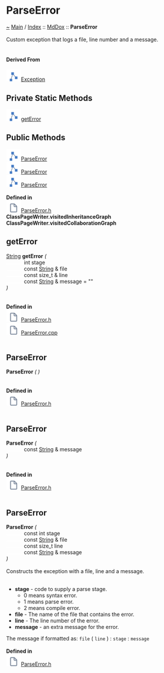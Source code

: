 <!DOCTYPE html>
<html>
<head>
</head>
<body>
<a id="parseerror"></a>
<h1>ParseError</h1>
<a id="classMdDox_1_1ParseError"></a>
<a id="mddoxparseerror"></a>
<a href="https://github.com/CharlesCarley/MdDox">~</a>
<a href="indexpage.md#main">Main</a>
<span class="inline-text">/</span>
<a href="index.md#index">Index</a>
<span class="inline-text">::</span>
<a href="namespaceMdDox.md#mddox">MdDox</a>
<span class="inline-text">::</span>
<span class="bold-text"><b>ParseError</b></span>
<br/>
<br/>
<span class="inline-text">Custom exception that logs a file, line number and a message. </span>
<br/>
<br/>
<a id="derived-from"></a>
<h4>Derived From</h4>
<span class="icon-list-item"><a href="classMdDox_1_1Exception.md#exception" class="icon-list-item"><img src="../images/class24px.svg" class="icon-list-item"/><span class="icon-list-item">Exception</span>
</a>
</span>
<br/>
<a id="private-static-methods"></a>
<h2>Private Static Methods</h2>
<span class="icon-list-item"><a href="#geterror" class="icon-list-item"><img src="../images/class24px.svg" class="icon-list-item"/><span class="icon-list-item">getError</span>
</a>
</span>
<br/>
<a id="public-methods"></a>
<h2>Public Methods</h2>
<span class="icon-list-item"><a href="#parseerror" class="icon-list-item"><img src="../images/class24px.svg" class="icon-list-item"/><span class="icon-list-item">ParseError</span>
</a>
</span>
<br/>
<span class="icon-list-item"><a href="#parseerror" class="icon-list-item"><img src="../images/class24px.svg" class="icon-list-item"/><span class="icon-list-item">ParseError</span>
</a>
</span>
<br/>
<span class="icon-list-item"><a href="#parseerror" class="icon-list-item"><img src="../images/class24px.svg" class="icon-list-item"/><span class="icon-list-item">ParseError</span>
</a>
</span>
<br/>
<br/>
<span class="bold-text"><b>Defined in</b></span>
<br/>
<span class="icon-list-item"><a href="https://github.com/CharlesCarley/MdDox/blob/master/Source/Utils/ParserBase/ParseError.h#L31" class="icon-list-item"><img src="../images/file24px.svg" class="icon-list-item"/><span class="icon-list-item">ParseError.h</span>
</a>
</span>
<br/>
<span class="bold-text"><b>ClassPageWriter.visitedInheritanceGraph</b></span>
<br/>
<span class="bold-text"><b>ClassPageWriter.visitedCollaborationGraph</b></span>
<br/>
<a id="geterror"></a>
<h2>getError</h2>
<a href="namespaceMdDox.md#string">String</a>
<span class="bold-text"><b>getError</b></span>
<span class="italic-text"><i>(</i></span>
<div class="paragraph">
<span class="paragraph"><img src="../images/horSpace24px.svg"/><span class="inline-text">int</span>
<span class="inline-text">stage</span>
</span>
</div>
<div class="paragraph">
<span class="paragraph"><img src="../images/horSpace24px.svg"/><span class="inline-text">const </span>
<a href="namespaceMdDox.md#string">String</a>
<span class="inline-text"> &amp;</span>
<span class="inline-text">file</span>
</span>
</div>
<div class="paragraph">
<span class="paragraph"><img src="../images/horSpace24px.svg"/><span class="inline-text">const size_t &amp;</span>
<span class="inline-text">line</span>
</span>
</div>
<div class="paragraph">
<span class="paragraph"><img src="../images/horSpace24px.svg"/><span class="inline-text">const </span>
<a href="namespaceMdDox.md#string">String</a>
<span class="inline-text"> &amp;</span>
<span class="inline-text">message</span>
<span class="inline-text"> = </span>
<span class="inline-text">&quot;&quot;</span>
</span>
</div>
<span class="italic-text"><i>)</i></span>
<br/>
<br/>
<br/>
<span class="bold-text"><b>Defined in</b></span>
<br/>
<span class="icon-list-item"><a href="https://github.com/CharlesCarley/MdDox/blob/master/Source/Utils/ParserBase/ParseError.h#L33" class="icon-list-item"><img src="../images/file24px.svg" class="icon-list-item"/><span class="icon-list-item">ParseError.h</span>
</a>
</span>
<br/>
<span class="icon-list-item"><a href="https://github.com/CharlesCarley/MdDox/blob/master/Source/Utils/ParserBase/ParseError.cpp#L26" class="icon-list-item"><img src="../images/file24px.svg" class="icon-list-item"/><span class="icon-list-item">ParseError.cpp</span>
</a>
</span>
<br/>
<br/>
<a id="parseerror"></a>
<h2>ParseError</h2>
<span class="bold-text"><b>ParseError</b></span>
<span class="italic-text"><i>(</i></span>
<span class="italic-text"><i>)</i></span>
<br/>
<br/>
<br/>
<span class="bold-text"><b>Defined in</b></span>
<br/>
<span class="icon-list-item"><a href="https://github.com/CharlesCarley/MdDox/blob/master/Source/Utils/ParserBase/ParseError.h#L38" class="icon-list-item"><img src="../images/file24px.svg" class="icon-list-item"/><span class="icon-list-item">ParseError.h</span>
</a>
</span>
<br/>
<br/>
<a id="parseerror"></a>
<h2>ParseError</h2>
<span class="bold-text"><b>ParseError</b></span>
<span class="italic-text"><i>(</i></span>
<div class="paragraph">
<span class="paragraph"><img src="../images/horSpace24px.svg"/><span class="inline-text">const </span>
<a href="namespaceMdDox.md#string">String</a>
<span class="inline-text"> &amp;</span>
<span class="inline-text">message</span>
</span>
</div>
<span class="italic-text"><i>)</i></span>
<br/>
<br/>
<br/>
<span class="bold-text"><b>Defined in</b></span>
<br/>
<span class="icon-list-item"><a href="https://github.com/CharlesCarley/MdDox/blob/master/Source/Utils/ParserBase/ParseError.h#L43" class="icon-list-item"><img src="../images/file24px.svg" class="icon-list-item"/><span class="icon-list-item">ParseError.h</span>
</a>
</span>
<br/>
<br/>
<a id="parseerror"></a>
<h2>ParseError</h2>
<span class="bold-text"><b>ParseError</b></span>
<span class="italic-text"><i>(</i></span>
<div class="paragraph">
<span class="paragraph"><img src="../images/horSpace24px.svg"/><span class="inline-text">const int</span>
<span class="inline-text">stage</span>
</span>
</div>
<div class="paragraph">
<span class="paragraph"><img src="../images/horSpace24px.svg"/><span class="inline-text">const </span>
<a href="namespaceMdDox.md#string">String</a>
<span class="inline-text"> &amp;</span>
<span class="inline-text">file</span>
</span>
</div>
<div class="paragraph">
<span class="paragraph"><img src="../images/horSpace24px.svg"/><span class="inline-text">const size_t</span>
<span class="inline-text">line</span>
</span>
</div>
<div class="paragraph">
<span class="paragraph"><img src="../images/horSpace24px.svg"/><span class="inline-text">const </span>
<a href="namespaceMdDox.md#string">String</a>
<span class="inline-text"> &amp;</span>
<span class="inline-text">message</span>
</span>
</div>
<span class="italic-text"><i>)</i></span>
<br/>
<br/>
<span class="inline-text">Constructs the exception with a file, line and a message. </span>
<br/>
<br/>
<ul>
<li><span class="bold-text"><b>stage</b></span>
<span class="inline-text"> - </span>
<span class="inline-text">code to supply a parse stage.</span>
<ul>
<li><span class="inline-text">0 means syntax error.</span>
</li>
<li><span class="inline-text">1 means parse error.</span>
</li>
<li><span class="inline-text">2 means compile error. </span>
</li>
</ul>
</li>
<li><span class="bold-text"><b>file</b></span>
<span class="inline-text"> - </span>
<span class="inline-text">The name of the file that contains the error. </span>
</li>
<li><span class="bold-text"><b>line</b></span>
<span class="inline-text"> - </span>
<span class="inline-text">The line number of the error. </span>
</li>
<li><span class="bold-text"><b>message</b></span>
<span class="inline-text"> - </span>
<span class="inline-text">an extra message for the error.</span>
</li>
</ul>
<span class="inline-text">
The message if formatted as: </span>
<code class="typewriter">file</code>
<span class="inline-text"> (</span>
<code class="typewriter">line</code>
<span class="inline-text">) : </span>
<code class="typewriter">stage</code>
<span class="inline-text"> : </span>
<code class="typewriter">message</code>
<br/>
<br/>
<span class="bold-text"><b>Defined in</b></span>
<br/>
<span class="icon-list-item"><a href="https://github.com/CharlesCarley/MdDox/blob/master/Source/Utils/ParserBase/ParseError.h#L61" class="icon-list-item"><img src="../images/file24px.svg" class="icon-list-item"/><span class="icon-list-item">ParseError.h</span>
</a>
</span>
<br/>
<br/>
</div>
</div>
</body>
</html>
